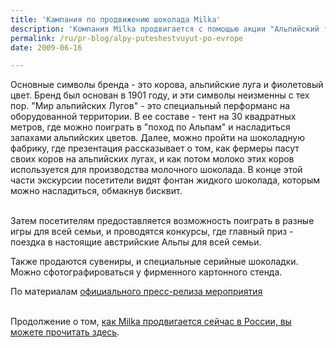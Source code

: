 ```yaml
---
title: 'Кампания по продвижению шоколада Milka'
description: 'Компания Milka продвигается с помощью акции "Альпийский тур по Европе". Кампания прошла в 60 городах Италии, Германии, Голландии, Испании, Португалии, Австрии, Польши, Румынии, Венгрии, Словении, Турции, Украины, Хорватии и Сербии между декабрем 2006 и октябрем 2007 года.'
permalink: /ru/pr-blog/alpy-puteshestvuyut-po-evrope
date: 2009-06-16

---
```


Основные символы бренда - это корова, альпийские луга и фиолетовый цвет. Бренд был основан в 1901 году, и эти символы неизменны с тех пор. "Мир альпийских Лугов" - это специальный перформанс на оборудованной территории. В ее составе - тент на 30 квадратных метров, где можно поиграть в "поход по Альпам" и насладиться запахами альпийских цветов. Далее, можно пройти на шоколадную фабрику, где презентация рассказывает о том, как фермеры пасут своих коров на альпийских лугах, и как потом молоко этих коров используется для производства молочного шоколада. В конце этой части экскурсии посетители видят фонтан жидкого шоколада, которым можно насладиться, обмакнув бисквит. <br><br>

Затем посетителям предоставляется возможность поиграть в разные игры для всей семьи, и проводятся конкурсы, где главный приз - поездка в настоящие австрийские Альпы для всей семьи. <br>

Также продаются сувениры, и специальные серийные шоколадки. Можно сфотографироваться у фирменного картонного стенда.   <br>

По материалам <a href="https://www.milka.com/alpinetour/downloads/general_Information_milka_alpine_tour_eng.pdf">официального пресс-релиза мероприятия</a><br><br>

Продолжение о том, <a href="/ru/news/2009/05-22">как Milka продвигается сейчас в России, вы можете прочитать здесь</a>.

